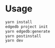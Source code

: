 # Usage

```bash
yarn install
edgedb project init
yarn edgedb:generate
yarn postinstall
yarn dev
```

